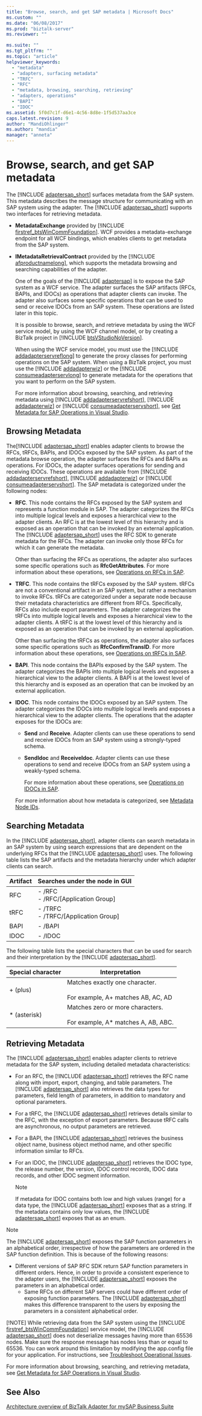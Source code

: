 ```yaml
---
title: "Browse, search, and get SAP metadata | Microsoft Docs"
ms.custom: ""
ms.date: "06/08/2017"
ms.prod: "biztalk-server"
ms.reviewer: ""

ms.suite: ""
ms.tgt_pltfrm: ""
ms.topic: "article"
helpviewer_keywords: 
  - "metadata"
  - "adapters, surfacing metadata"
  - "TRFC"
  - "RFC"
  - "metadata, browsing, searching, retrieving"
  - "adapters, operations"
  - "BAPI"
  - "IDOC"
ms.assetid: 5f0d7c1f-d6e1-4c56-8d8e-1f5d537aa3ce
caps.latest.revision: 9
author: "MandiOhlinger"
ms.author: "mandia"
manager: "anneta"
---
```

# Browse, search, and get SAP metadata
The [!INCLUDE [adaptersap_short](../../includes/adaptersap-short-md.md)] surfaces metadata from the SAP system. This metadata describes the message structure for communicating with an SAP system using the adapter. The [!INCLUDE [adaptersap_short](../../includes/adaptersap-short-md.md)] supports two interfaces for retrieving metadata.  
  
- <strong>MetadataExchange</strong> provided by [!INCLUDE [firstref_btsWinCommFoundation](../../includes/firstref-btswincommfoundation-md.md)]. WCF provides a metadata-exchange endpoint for all WCF bindings, which enables clients to get metadata from the SAP system.  
  
- <strong>IMetadataRetrievalContract</strong> provided by the [!INCLUDE [afproductnamelong](../../includes/afproductnamelong-md.md)], which supports the metadata browsing and searching capabilities of the adapter.  
  
  One of the goals of the [!INCLUDE [adaptersap](../../includes/adaptersap-md.md)] is to expose the SAP system as a WCF service. The adapter surfaces the SAP artifacts (RFCs, BAPIs, and IDOCs) as operations that adapter clients can invoke. The adapter also surfaces some specific operations that can be used to send or receive IDOCs from an SAP system. These operations are listed later in this topic.  
  
  It is possible to browse, search, and retrieve metadata by using the WCF service model, by using the WCF channel model, or by creating a BizTalk project in [!INCLUDE [btsVStudioNoVersion](../../includes/btsvstudionoversion-md.md)].  
  
  When using the WCF service model, you must use the [!INCLUDE [addadapterservreflong](../../includes/addadapterservreflong-md.md)] to generate the proxy classes for performing operations on the SAP system. When using a BizTalk project, you must use the [!INCLUDE [addadapterwiz](../../includes/addadapterwiz-md.md)] or the [!INCLUDE [consumeadapterservlong](../../includes/consumeadapterservlong-md.md)] to generate metadata for the operations that you want to perform on the SAP system.  
  
  For more information about browsing, searching, and retrieving metadata using [!INCLUDE [addadapterservrefshort](../../includes/addadapterservrefshort-md.md)], [!INCLUDE [addadapterwiz](../../includes/addadapterwiz-md.md)] or [!INCLUDE [consumeadapterservshort](../../includes/consumeadapterservshort-md.md)], see [Get Metadata for SAP Operations in Visual Studio](../../adapters-and-accelerators/adapter-sap/get-metadata-for-sap-operations-in-visual-studio.md).  
  
## Browsing Metadata  
 The[!INCLUDE [adaptersap_short](../../includes/adaptersap-short-md.md)] enables adapter clients to browse the RFCs, tRFCs, BAPIs, and IDOCs exposed by the SAP system. As part of the metadata browse operation, the adapter surfaces the RFCs and BAPIs as operations. For IDOCs, the adapter surfaces operations for sending and receiving IDOCs. These operations are available from [!INCLUDE [addadapterservrefshort](../../includes/addadapterservrefshort-md.md)],   [!INCLUDE [addadapterwiz](../../includes/addadapterwiz-md.md)] or [!INCLUDE [consumeadapterservshort](../../includes/consumeadapterservshort-md.md)]. The SAP metadata is categorized under the following nodes:  
  
- <strong>RFC</strong>. This node contains the RFCs exposed by the SAP system and represents a function module in SAP. The adapter categorizes the RFCs into multiple logical levels and exposes a hierarchical view to the adapter clients. An RFC is at the lowest level of this hierarchy and is exposed as an operation that can be invoked by an external application. The [!INCLUDE [adaptersap_short](../../includes/adaptersap-short-md.md)] uses the RFC SDK to generate metadata for the RFCs. The adapter can invoke only those RFCs for which it can generate the metadata.  
  
   Other than surfacing the RFCs as operations, the adapter also surfaces some specific operations such as **RfcGetAttributes**. For more information about these operations, see [Operations on RFCs in SAP](../../adapters-and-accelerators/adapter-sap/operations-on-rfcs-in-sap.md).  
  
- **TRFC**. This node contains the tRFCs exposed by the SAP system. tRFCs are not a conventional artifact in an SAP system, but rather a mechanism to invoke RFCs. tRFCs are categorized under a separate node because their metadata characteristics are different from RFCs. Specifically, RFCs also include export parameters. The adapter categorizes the tRFCs into multiple logical levels and exposes a hierarchical view to the adapter clients. A tRFC is at the lowest level of this hierarchy and is exposed as an operation that can be invoked by an external application.  
  
   Other than surfacing the tRFCs as operations, the adapter also surfaces some specific operations such as **RfcConfirmTransID**. For more information about these operations, see [Operations on tRFCs in SAP](../../adapters-and-accelerators/adapter-sap/operations-on-trfcs-in-sap.md).  
  
- **BAPI**. This node contains the BAPIs exposed by the SAP system. The adapter categorizes the BAPIs into multiple logical levels and exposes a hierarchical view to the adapter clients. A BAPI is at the lowest level of this hierarchy and is exposed as an operation that can be invoked by an external application.  
  
- **IDOC**. This node contains the IDOCs exposed by an SAP system. The adapter categorizes the IDOCs into multiple logical levels and exposes a hierarchical view to the adapter clients. The operations that the adapter exposes for the IDOCs are:  
  
  - **Send** and **Receive**. Adapter clients can use these operations to send and receive IDOCs from an SAP system using a strongly-typed schema.  
  
  - **SendIdoc** and **ReceiveIdoc**. Adapter clients can use these operations to send and receive IDOCs from an SAP system using a weakly-typed schema.  
  
    For more information about these operations, see [Operations on IDOCs in SAP](../../adapters-and-accelerators/adapter-sap/operations-on-idocs-in-sap.md).  
  
  For more information about how metadata is categorized, see [Metadata Node IDs](../../adapters-and-accelerators/adapter-sap/metadata-node-ids4.md).  
  
## Searching Metadata  
 In the [!INCLUDE [adaptersap_short](../../includes/adaptersap-short-md.md)], adapter clients can search metadata in an SAP system by using search expressions that are dependent on the underlying RFCs that the [!INCLUDE [adaptersap_short](../../includes/adaptersap-short-md.md)] uses. The following table lists the SAP artifacts and the metadata hierarchy under which adapter clients can search.  
  
|Artifact|Searches under the node in GUI|  
|--------------|------------------------------------|  
|RFC|-   /RFC<br />-   /RFC/[Application Group]|  
|tRFC|-   /TRFC<br />-   /TRFC/[Application Group]|  
|BAPI|-   /BAPI|  
|IDOC|-   /IDOC|  
  
 The following table lists the special characters that can be used for search and their interpretation by the [!INCLUDE [adaptersap_short](../../includes/adaptersap-short-md.md)].  
  
|Special character|Interpretation|  
|-----------------------|--------------------|  
|+ (plus)|Matches exactly one character.<br /><br /> For example, A+ matches AB, AC, AD|  
|* (asterisk)|Matches zero or more characters.<br /><br /> For example, A* matches A, AB, ABC.|  
  
## Retrieving Metadata  
 The [!INCLUDE [adaptersap_short](../../includes/adaptersap-short-md.md)] enables adapter clients to retrieve metadata for the SAP system, including detailed metadata characteristics:  
  
- For an RFC, the [!INCLUDE [adaptersap_short](../../includes/adaptersap-short-md.md)] retrieves the RFC name along with import, export, changing, and table parameters. The [!INCLUDE [adaptersap_short](../../includes/adaptersap-short-md.md)] also retrieves the data types for parameters, field length of parameters, in addition to mandatory and optional parameters.  
  
- For a tRFC, the [!INCLUDE [adaptersap_short](../../includes/adaptersap-short-md.md)] retrieves details similar to the RFC, with the exception of export parameters. Because tRFC calls are asynchronous, no output parameters are retrieved.  
  
- For a BAPI, the [!INCLUDE [adaptersap_short](../../includes/adaptersap-short-md.md)] retrieves the business object name, business object method name, and other specific information similar to RFCs.  
  
- For an IDOC, the [!INCLUDE [adaptersap_short](../../includes/adaptersap-short-md.md)] retrieves the IDOC type, the release number, the version, IDOC control records, IDOC data records, and other IDOC segment information.  
  
  > [!NOTE]
  >  If metadata for IDOC contains both low and high values (range) for a data type, the [!INCLUDE [adaptersap_short](../../includes/adaptersap-short-md.md)] exposes that as a string. If the metadata contains only low values, the [!INCLUDE [adaptersap_short](../../includes/adaptersap-short-md.md)] exposes that as an enum.  
  
> [!NOTE]
>  The [!INCLUDE [adaptersap_short](../../includes/adaptersap-short-md.md)] exposes the SAP function parameters in an alphabetical order, irrespective of how the parameters are ordered in the SAP function definition. This is because of the following reasons:  
> 
> - Different versions of SAP RFC SDK return SAP function parameters in different orders. Hence, in order to provide a consistent experience to the adapter users, the [!INCLUDE [adaptersap_short](../../includes/adaptersap-short-md.md)] exposes the parameters in an alphabetical order.  
>   - Same RFCs on different SAP servers could have different order of exposing function parameters. The [!INCLUDE [adaptersap_short](../../includes/adaptersap-short-md.md)] makes this difference transparent to the users by exposing the parameters in a consistent alphabetical order.  
> 
> [!NOTE]
>  While retrieving data from the SAP system using the [!INCLUDE [firstref_btsWinCommFoundation](../../includes/firstref-btswincommfoundation-md.md)] service model, the [!INCLUDE [adaptersap_short](../../includes/adaptersap-short-md.md)] does not deserialize messages having more than 65536 nodes. Make sure the response message has nodes less than or equal to 65536. You can work around this limitation by modifying the app.config file for your application. For instructions, see [Troubleshoot Operational Issues](../../adapters-and-accelerators/adapter-oracle-database/troubleshoot-operational-issues-with-the-oracle-database-adapter.md).  
  
 For more information about browsing, searching, and retrieving metadata, see [Get Metadata for SAP Operations in Visual Studio](../../adapters-and-accelerators/adapter-sap/get-metadata-for-sap-operations-in-visual-studio.md).  
  
## See Also  
 [Architecture overview of BizTalk Adapter for mySAP Business Suite](../../adapters-and-accelerators/adapter-sap/architecture-overview-of-the-biztalk-adapter-for-mysap-business-suite.md)